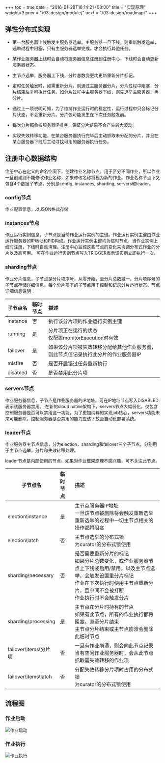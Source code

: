 +++
toc = true
date = "2016-01-28T16:14:21+08:00"
title = "实现原理"
weight=3
prev = "/03-design/module/"
next = "/03-design/roadmap/"
+++

## 弹性分布式实现

* 第一台服务器上线触发主服务器选举。主服务器一旦下线，则重新触发选举，选举过程中阻塞，只有主服务器选举完成，才会执行其他任务。

* 某作业服务器上线时会自动将服务器信息注册到注册中心，下线时会自动更新服务器状态。

* 主节点选举，服务器上下线，分片总数变更均更新重新分片标记。

* 定时任务触发时，如需重新分片，则通过主服务器分片，分片过程中阻塞，分片结束后才可执行任务。如分片过程中主服务器下线，则先选举主服务器，再分片。

* 通过上一项说明可知，为了维持作业运行时的稳定性，运行过程中只会标记分片状态，不会重新分片。分片仅可能发生在下次任务触发前。

* 每次分片都会按服务器IP排序，保证分片结果不会产生较大波动。

* 实现失效转移功能，在某台服务器执行完毕后主动抓取未分配的分片，并且在某台服务器下线后主动寻找可用的服务器执行任务。

## 注册中心数据结构

注册中心在定义的命名空间下，创建作业名称节点，用于区分不同作业，所以作业一旦创建则不能修改作业名称，如果修改名称将视为新的作业。作业名称节点下又包含4个数据子节点，分别是config, instances, sharding, servers和leader。

### config节点

作业配置信息，以JSON格式存储

### instances节点

作业运行实例信息，子节点是当前作业运行实例的主键。作业运行实例主键由作业运行服务器的IP地址和PID构成。作业运行实例主键均为临时节点，当作业实例上线时注册，下线时自动清理。注册中心监控这些节点的变化来协调分布式作业的分片以及高可用。
可在作业运行实例节点写入TRIGGER表示该实例立即执行一次。

### sharding节点

作业分片信息，子节点是分片项序号，从零开始，至分片总数减一。分片项序号的子节点存储详细信息。每个分片项下的子节点用于控制和记录分片运行状态。节点详细信息说明：

| 子节点名                          | 临时节点 | 描述                                                                        |
| -------------------------------- |:--------|:----------------------------------------------------------------------------|
| instance                         | 否      | 执行该分片项的作业运行实例主键                                                  |
| running                          | 是      | 分片项正在运行的状态<br />仅配置monitorExecution时有效                          |
| failover                         | 是      | 如果该分片项被失效转移分配给其他作业服务器，则此节点值记录执行此分片的作业服务器IP     |
| misfire                          | 否      | 是否开启错过任务重新执行                                                       |
| disabled                         | 否      | 是否禁用此分片项                                                              |

### servers节点

作业服务器信息，子节点是作业服务器的IP地址。可在IP地址节点写入DISABLED表示该服务器禁用。
在新的cloud native架构下，servers节点大幅弱化，仅包含控制服务器是否可以禁用这一功能。为了更加纯粹的实现job核心，servers功能未来可能删除，控制服务器是否禁用的能力应该下放至自动化部署系统。

### leader节点

作业服务器主节点信息，分为election，sharding和failover三个子节点。分别用于主节点选举，分片和失效转移处理。

leader节点是内部使用的节点，如果对作业框架原理不感兴趣，可不关注此节点。

| 子节点名                          | 临时节点 | 描述                                                                        |
| -------------------------------- |:--------|:----------------------------------------------------------------------------|
| election\instance                | 是    | 主节点服务器IP地址<br />一旦该节点被删除将会触发重新选举<br />重新选举的过程中一切主节点相关的操作都将阻塞   |
| election\latch                   | 否      | 主节点选举的分布式锁<br />为curator的分布式锁使用 |
| sharding\necessary               | 否      | 是否需要重新分片的标记<br />如果分片总数变化，或作业服务器节点上下线或启用/禁用，以及主节点选举，会触发设置重分片标记<br />作业在下次执行时使用主节点重新分片，且中间不会被打断<br />作业执行时不会触发分片|
| sharding\processing              | 是    | 主节点在分片时持有的节点<br />如果有此节点，所有的作业执行都将阻塞，直至分片结束<br />主节点分片结束或主节点崩溃会删除此临时节点 |
| failover\items\分片项             | 否      | 一旦有作业崩溃，则会向此节点记录<br />当有空闲作业服务器时，会从此节点抓取需失效转移的作业项 |
| failover\items\latch             | 否      | 分配失效转移分片项时占用的分布式锁<br />为curator的分布式锁使用                    |

## 流程图

### 作业启动

![作业启动](http://ovfotjrsi.bkt.clouddn.com/docs/img/principles/job_start.jpg)

### 作业执行

![作业执行](http://ovfotjrsi.bkt.clouddn.com//img/principles/job_exec.jpg)
